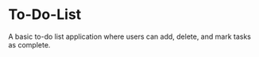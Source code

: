 # To-Do-List
A basic to-do list application where users can add, delete, and mark tasks as complete.
